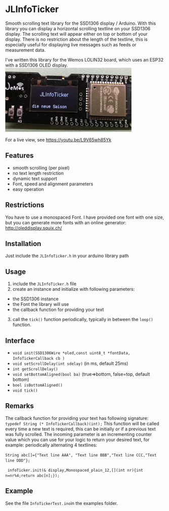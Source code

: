 # JLInfoTicker
Smooth scrolling text library for the SSD1306 display / Arduino.
With this library you can display a horizontal scrolling textline on your SSD1306 display. The scrolling text will appear either on top or bottom of your display. There is no restriction about the length of the textline, this is especially useful for displaying live messages such as feeds or measurement data.

I've written this library for the Wemos LOLIN32 board, which uses an ESP32 with a SSD1306 OLED display.
![GitHub Logo](/images/JLInfoTicker.jpg)

For a live view, see https://youtu.be/L9V65wh85Yk


## Features
* smooth scrolling (per pixel) 
* no text length restriction
* dynamic text support
* Font, speed and alignment parameters
* easy operation
## Restrictions
You have to use a monospaced Font. I have provided one font with one size, but you can generate more fonts with an online generator: http://oleddisplay.squix.ch/ 
## Installation
Just include the `JLInfoTicker.h`  in your arduino library path
## Usage
1. include the `JLInfoTicker.h` file
2. create an instance and initialize with following parameters:
  * the SSD1306 instance
  * the Font the library will use
  * the callback function for providing your text
3. call the `tick()` function periodically, typically in between the `loop()` function. 
## Interface
* `void init(SSD1306Wire *oled,const uint8_t *fontData, InfoTickerCallback cb )`
* `void setScrollDelay(int sdelay)` (in ms, default 25ms)
* `int getScrollDelay()`
* `void setBottomAligned(bool ba)` (true=>bottom, false=top, default bottom)
* `bool isBottomAligned()`
* `void tick()`
## Remarks
The callback function for providing your text has following signature: `typedef String (* InfoTickerCallback)(int);`
This function will be called every time a new text is required, this can be initially or if a previous text was fully scrolled. The incoming parameter is an incrementing counter value which you can use for your logic to return your desired text, 
for example: periodically alternating 4 textlines:

`String abc[]={"Text line AAA", "Text line BBB","Text line CCC,"Text line DDD"};`

` infoTicker.init(& display,Monospaced_plain_12,[](int nr){int n=nr%4;return abc[n];});`
## Example
See the file `InfoTickerTest.ino`in the examples folder.
